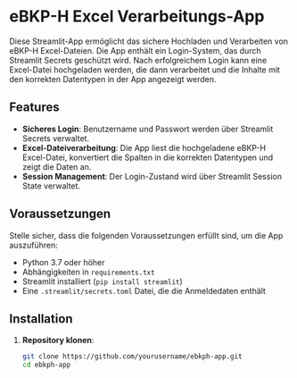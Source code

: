 # eBKP-H Excel Verarbeitungs-App

Diese Streamlit-App ermöglicht das sichere Hochladen und Verarbeiten von eBKP-H Excel-Dateien. Die App enthält ein Login-System, das durch Streamlit Secrets geschützt wird. Nach erfolgreichem Login kann eine Excel-Datei hochgeladen werden, die dann verarbeitet und die Inhalte mit den korrekten Datentypen in der App angezeigt werden.

## Features

- **Sicheres Login**: Benutzername und Passwort werden über Streamlit Secrets verwaltet.
- **Excel-Dateiverarbeitung**: Die App liest die hochgeladene eBKP-H Excel-Datei, konvertiert die Spalten in die korrekten Datentypen und zeigt die Daten an.
- **Session Management**: Der Login-Zustand wird über Streamlit Session State verwaltet.

## Voraussetzungen

Stelle sicher, dass die folgenden Voraussetzungen erfüllt sind, um die App auszuführen:

- Python 3.7 oder höher
- Abhängigkeiten in `requirements.txt`
- Streamlit installiert (`pip install streamlit`)
- Eine `.streamlit/secrets.toml` Datei, die die Anmeldedaten enthält

## Installation

1. **Repository klonen**:

   ```bash
   git clone https://github.com/yourusername/ebkph-app.git
   cd ebkph-app
